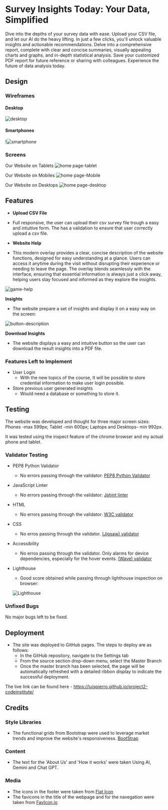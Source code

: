 # Survey Insights Today: Your Data, Simplified

Dive into the depths of your survey data with ease. Upload your CSV file, and let our AI do the heavy lifting. In just a few clicks, you'll unlock valuable insights and actionable recommendations. Delve into a comprehensive report, complete with clear and concise summaries, visually appealing charts and graphs, and in-depth statistical analysis. Save your customized PDF report for future reference or sharing with colleagues. Experience the future of data analysis today.

## Design

### Wireframes

#### Desktop
![desktop](static/assets/wireframe-desktop.jpg)

#### Smartphones
!![smartphone](static/assets/wireframe-smartphone.jpg)

### Screens

Our Website on Tablets
![home page-tablet](static/assets/tablet.png)

Our Website on Mobiles
![home page-Mobile](static/assets/smartphone.png)

Our Website on Desktops
![home page-desktop](static/assets/desktop.png)

## Features

- __Upload CSV File__

- Full responsive, the user can upload their csv survey file trough a easy and intuitive form. The has a validation to ensure that user correctly upload a csv file.

- __Website Help__

- This modern overlay provides a clear, concise description of the website functions, designed for easy understanding at a glance. Users can access it anytime during the visit without disrupting their experience or needing to leave the page. The overlay blends seamlessly with the interface, ensuring that essential information is always just a click away, helping users stay focused and informed as they explore the insights.

![game-help](static/assets/help.png)

__Insights__

- The website prepare a set of insights and display it on a easy way on the screen:

![button-description](static/assets/insights.png)

__Download Insights__

- The website displays a easy and intuitive button so the user can download the result insights into a PDF file.


### Features Left to Implement

- User Login
  - With the new topics of the course, It will be possible to store credential information to make user login possible.
- Store previous user generated insights
  - Would need a database or something to store it.

## Testing

The website was developed and thought for three major screen sizes: Phones -max 599px; Tablet -min 600px; Laptops and Desktops- min 992px.

It was tested using the inspect feature of the chrome browser and my actual phone and tablet.

### Validator Testing 

- PEP8 Python Validator
  - No errors passing through the validator: [PEP8 Python Validator](static/assets/PEP8.png)

- JavaScript Linter
  - No errors passing through the validator: [Jshint linter](assets/jshint.png)

- HTML
  - No errors passing through the validator: [W3C validator](https://validator.w3.org/nu/?doc=https%3A%2F%2Fproject3-codeinstitute-2004aef5d4d7.herokuapp.com%2F)

- CSS
  - No erros passing through the validator. [(Jigsaw) validator](https://jigsaw.w3.org/css-validator/validator?uri=https%3A%2F%2Fproject3-codeinstitute-2004aef5d4d7.herokuapp.com%2F&profile=css3svg&usermedium=all&warning=1&vextwarning=&lang=pt-BR)

- Accessibility
  - No erros passing through the validator. Only alarms for device dependencies, especially for the hover events. [(Wave) validator](https://wave.webaim.org/report#/https://luispierro.github.io/project2-codeinstitute/)

- Lighthouse
  - Good score obtained while passing through lighthouse inspection on browser:

  ![Lighthouse](assets/lighthouse.png)

### Unfixed Bugs

No major bugs left to be fixed.

## Deployment 

- The site was deployed to GitHub pages. The steps to deploy are as follows: 
  - In the GitHub repository, navigate to the Settings tab 
  - From the source section drop-down menu, select the Master Branch
  - Once the master branch has been selected, the page will be automatically refreshed with a detailed ribbon display to indicate the successful deployment. 

The live link can be found here - https://luispierro.github.io/project2-codeinstitute/

## Credits

### Style Libraries

- The functional grids from Bootstrap were used to leverage market trends and improve the website's responsiveness. [BootStrap](https://getbootstrap.com/docs/5.3/layout/grid/)

### Content 

- The text for the 'About Us' and 'How it works' were taken Using AI, Gemini and Chat GPT.


### Media

- The icons in the footer were taken from [Flat Icon](https://www.flaticon.com/br/icones-gratis/redes-sociais)
- The favicons in the title of the webpage and for the navegation were taken from [FavIcon.io](https://favicon.io/)